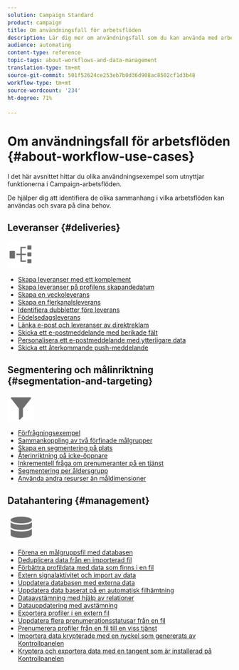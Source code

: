 ```yaml
---
solution: Campaign Standard
product: campaign
title: Om användningsfall för arbetsflöden
description: Lär dig mer om användningsfall som du kan använda med arbetsflöden för Campaign Standard.
audience: automating
content-type: reference
topic-tags: about-workflows-and-data-management
translation-type: tm+mt
source-git-commit: 501f52624ce253eb7b0d36d908ac8502cf1d3b48
workflow-type: tm+mt
source-wordcount: '234'
ht-degree: 71%

---
```



# Om användningsfall för arbetsflöden {#about-workflow-use-cases}

I det här avsnittet hittar du olika användningsexempel som utnyttjar funktionerna i Campaign-arbetsflöden.

De hjälper dig att identifiera de olika sammanhang i vilka arbetsflöden kan användas och svara på dina behov.

## Leveranser {#deliveries}

<img src="assets/do-not-localize/icon_workflows.svg" width="60px">

* [Skapa leveranser med ett komplement](../../automating/using/workflow-created-query-with-complement.md)
* [Skapa leveranser på profilens skapandedatum](../../automating/using/workflow-creation-date-query.md)
* [Skapa en veckoleverans](../../automating/using/workflow-weekly-offer.md)
* [Skapa en flerkanalsleverans](../../automating/using/workflow-cross-channel-delivery.md)
* [Identifiera dubbletter före leverans](../../automating/using/identifying-duplicated-before-delivery.md)
* [Födelsedagsleverans](../../automating/using/birthday-delivery.md)
* [Länka e-post och leveranser av direktreklam](../../automating/using/coupling-email-direct-mail.md)
* [Skicka ett e-postmeddelande med berikade fält](../../automating/using/sending-email-enriched-fields.md)
* [Personalisera ett e-postmeddelande med ytterligare data](../../automating/using/personalizing-email-with-additional-data.md)
* [Skicka ett återkommande push-meddelande](../../automating/using/recurring-push-notifications.md)

## Segmentering och målinriktning {#segmentation-and-targeting}

<img src="assets/do-not-localize/icon_filter.svg" width="60px">

* [Förfrågningsexempel](../../automating/using/query-samples.md)
* [Sammankoppling av två förfinade målgrupper](../../automating/using/union-on-two-refined-audiences.md)
* [Skapa en segmentering på plats](../../automating/using/workflow-segmentation-location.md)
* [Återinriktning på icke-öppnare](../../automating/using/workflow-cross-channel-retargeting.md)
* [Inkrementell fråga om prenumeranter på en tjänst](../../automating/using/incremental-query-on-subscribers.md)
* [Segmentering per åldersgrupp](../../automating/using/segmentation-age-groups.md)
* [Använda andra resurser än måldimensioner](../../automating/using/using-resources-different-from-targeting-dimensions.md)

## Datahantering {#management}

<img src="assets/do-not-localize/icon_manage.svg" width="60px">

* [Förena en målgruppsfil med databasen](../../automating/using/reconcile-file-audience-with-database.md)
* [Deduplicera data från en importerad fil](../../automating/using/deduplicating-data-imported-file.md)
* [Förbättra profildata med data som finns i en fil](../../automating/using/enriching-profile-data-file.md)
* [Extern signalaktivitet och import av data](../../automating/using/external-signal-data-import.md)
* [Uppdatera databasen med externa data](../../automating/using/update-database-file.md)
* [Uppdatera data baserat på en automatisk filhämtning](../../automating/using/update-data-automatic-download.md)
* [Dataavstämning med hjälp av relationer](../../automating/using/reconciliation-using-relations.md)
* [Datauppdatering med avstämning](../../automating/using/data-update-reconciliation.md)
* [Exportera profiler i en extern fil](../../automating/using/exporting-profiles-in-file.md)
* [Uppdatera flera prenumerationsstatusar från en fil](../../automating/using/updating-subscriptions-from-file.md)
* [Prenumerera profiler från en fil till en viss tjänst](../../automating/using/subscribing-profiles-from-file.md)
* [Importera data krypterade med en nyckel som genererats av Kontrollpanelen](../../automating/using/managing-encrypted-data.md#use-case-gpg-decrypt)
* [Kryptera och exportera data med en tangent som är installerad på Kontrollpanelen](../../automating/using/managing-encrypted-data.md#use-case-gpg-encrypt)
